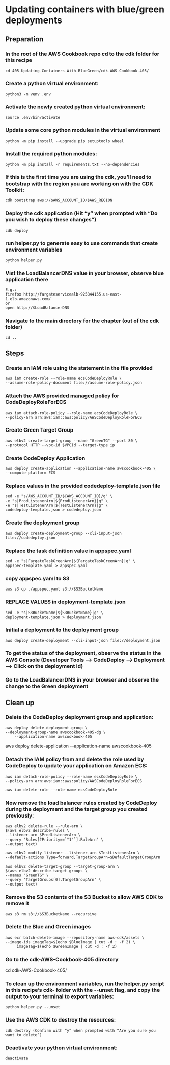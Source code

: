# Updating containers with blue/green deployments
## Preparation 
### In the root of the AWS Cookbook repo cd to the cdk folder for this recipe 
    cd 405-Updating-Containers-With-BlueGreen/cdk-AWS-Cookbook-405/

### Create a python virtual environment: 
    python3 -m venv .env

### Activate the newly created python virtual environment:
    source .env/bin/activate

### Update some core python modules in the virtual environment
    python -m pip install --upgrade pip setuptools wheel

### Install the required python modules:
    python -m pip install -r requirements.txt --no-dependencies

### If this is the first time you are using the cdk, you’ll need to bootstrap with the region you are working on with the CDK Toolkit: 
    cdk bootstrap aws://$AWS_ACCOUNT_ID/$AWS_REGION

### Deploy the cdk application (Hit “y” when prompted with “Do you wish to deploy these changes”)
    cdk deploy

### run helper.py to generate easy to use commands that create environment variables 
    python helper.py

### Vist the LoadBalancerDNS value in your browser, observe blue application there
    E.g.: 
    firefox http://fargateservicealb-925844155.us-east-1.elb.amazonaws.com/
    or 
    open http://$LoadBalancerDNS

### Navigate to the main directory for the chapter (out of the cdk folder)
    cd ..
    
## Steps

### Create an IAM role using the statement in the file provided
    aws iam create-role --role-name ecsCodeDeployRole \
    --assume-role-policy-document file://assume-role-policy.json

### Attach the AWS provided managed policy for CodeDeployRoleForECS
    aws iam attach-role-policy --role-name ecsCodeDeployRole \
    --policy-arn arn:aws:iam::aws:policy/AWSCodeDeployRoleForECS

### Create Green Target Group 
    aws elbv2 create-target-group --name "GreenTG" --port 80 \
    --protocol HTTP --vpc-id $VPCId --target-type ip

### Create CodeDeploy Application
    aws deploy create-application --application-name awscookbook-405 \
    --compute-platform ECS

### Replace values in the provided codedeploy-template.json file 
    sed -e "s/AWS_ACCOUNT_ID/${AWS_ACCOUNT_ID}/g" \
    -e "s|ProdListenerArn|${ProdListenerArn}|g" \
    -e "s|TestListenerArn|${TestListenerArn}|g" \
    codedeploy-template.json > codedeploy.json

### Create the deployment group
    aws deploy create-deployment-group --cli-input-json file://codedeploy.json

### Replace the task definition value in appspec.yaml
    sed -e "s|FargateTaskGreenArn|${FargateTaskGreenArn}|g" \
    appspec-template.yaml > appspec.yaml

### copy appspec.yaml to S3
    aws s3 cp ./appspec.yaml s3://$S3BucketName

### REPLACE VALUES in deployment-template.json
    sed -e "s|S3BucketName|${S3BucketName}|g" \
    deployment-template.json > deployment.json

### Initial a deployment to the deployment group
    aws deploy create-deployment --cli-input-json file://deployment.json

### To get the status of the deployment, observe the status in the AWS Console (Developer Tools --> CodeDeploy --> Deployment --> Click on the deployment id)

### Go to the LoadBalancerDNS in your browser and observe the change to the Green deployment

## Clean up

### Delete the CodeDeploy deployment group and application:
    aws deploy delete-deployment-group \
    --deployment-group-name awscookbook-405-dg \
        --application-name awscookbook-405

aws deploy delete-application --application-name awscookbook-405

### Detach the IAM policy from and delete the role used by CodeDeploy to update your application on Amazon ECS:
    aws iam detach-role-policy --role-name ecsCodeDeployRole \
    --policy-arn arn:aws:iam::aws:policy/AWSCodeDeployRoleForECS

    aws iam delete-role --role-name ecsCodeDeployRole 

### Now remove the load balancer rules created by CodeDeploy during the deployment and the target group you created previously:
    aws elbv2 delete-rule --rule-arn \
    $(aws elbv2 describe-rules \
    --listener-arn $ProdListenerArn \
    --query 'Rules[?Priority==`"1"`].RuleArn' \
    --output text)

    aws elbv2 modify-listener --listener-arn $TestListenerArn \
    --default-actions Type=forward,TargetGroupArn=$DefaultTargetGroupArn

    aws elbv2 delete-target-group --target-group-arn \
    $(aws elbv2 describe-target-groups \
    --names "GreenTG" \
    --query 'TargetGroups[0].TargetGroupArn' \
    --output text)

### Remove the S3 contents of the S3 Bucket to allow AWS CDK to remove it
    aws s3 rm s3://$S3BucketName --recursive

### Delete the Blue and Green images 
    aws ecr batch-delete-image --repository-name aws-cdk/assets \
    --image-ids imageTag=$(echo $BlueImage | cut -d : -f 2) \
         imageTag=$(echo $GreenImage | cut -d : -f 2)

### Go to the cdk-AWS-Cookbook-405 directory
cd cdk-AWS-Cookbook-405/

### To clean up the environment variables, run the helper.py script in this recipe’s cdk- folder with the --unset flag, and copy the output to your terminal to export variables:
    python helper.py --unset

### Use the AWS CDK to destroy the resources:
    cdk destroy (Confirm with “y” when prompted with “Are you sure you want to delete”)

### Deactivate your python virtual environment:
    deactivate
